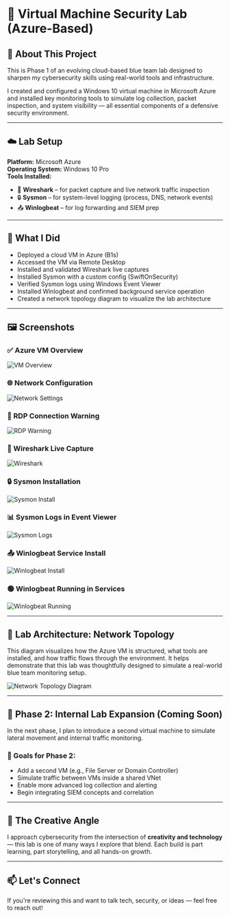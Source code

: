 # 💽 Virtual Machine Security Lab (Azure-Based)

## 🧠 About This Project

This is Phase 1 of an evolving cloud-based blue team lab designed to sharpen my cybersecurity skills using real-world tools and infrastructure.

I created and configured a Windows 10 virtual machine in Microsoft Azure and installed key monitoring tools to simulate log collection, packet inspection, and system visibility — all essential components of a defensive security environment.

---

## ☁️ Lab Setup

**Platform:** Microsoft Azure  
**Operating System:** Windows 10 Pro  
**Tools Installed:**
- 🐬 **Wireshark** – for packet capture and live network traffic inspection
- 🔒 **Sysmon** – for system-level logging (process, DNS, network events)
- 📤 **Winlogbeat** – for log forwarding and SIEM prep

---

## 🔧 What I Did

- Deployed a cloud VM in Azure (B1s)
- Accessed the VM via Remote Desktop 
- Installed and validated Wireshark live captures
- Installed Sysmon with a custom config (SwiftOnSecurity)
- Verified Sysmon logs using Windows Event Viewer
- Installed Winlogbeat and confirmed background service operation
- Created a network topology diagram to visualize the lab architecture

---

## 🖼️ Screenshots

### ✅ Azure VM Overview
![VM Overview](./screenshots/vm-overview-blueteamwin10.png)

### 🌐 Network Configuration
![Network Settings](./screenshots/vm-network-settings-blueteamwin10.png)

### 🔐 RDP Connection Warning
![RDP Warning](./screenshots/vm-rdp-connection-warning.png)

### 🐬 Wireshark Live Capture
![Wireshark](./screenshots/tools/tool-wireshark-interface.png)

### 🔒 Sysmon Installation
![Sysmon Install](./screenshots/tools/tool-sysmon-install.png)

### 📊 Sysmon Logs in Event Viewer
![Sysmon Logs](./screenshots/tools/tool-sysmon-eventlog.png)

### 📤 Winlogbeat Service Install
![Winlogbeat Install](./screenshots/tools/tool-winlogbeat-installed-and-started.png)

### 🟢 Winlogbeat Running in Services
![Winlogbeat Running](./screenshots/tools/tool-winlogbeat-service-running.png)


---

## 🧭 Lab Architecture: Network Topology

This diagram visualizes how the Azure VM is structured, what tools are installed, and how traffic flows through the environment. It helps demonstrate that this lab was thoughtfully designed to simulate a real-world blue team monitoring setup.

![Network Topology Diagram](https://raw.githubusercontent.com/blackgirlinfosec/vm-lab-infrastructure/main/network-diagram/network-topology.png)


---

## 🚀 Phase 2: Internal Lab Expansion (Coming Soon)

In the next phase, I plan to introduce a second virtual machine to simulate lateral movement and internal traffic monitoring.

### 🔄 Goals for Phase 2:
- Add a second VM (e.g., File Server or Domain Controller)
- Simulate traffic between VMs inside a shared VNet
- Enable more advanced log collection and alerting
- Begin integrating SIEM concepts and correlation

---

## 🎨 The Creative Angle

I approach cybersecurity from the intersection of **creativity and technology** — this lab is one of many ways I explore that blend. Each build is part learning, part storytelling, and all hands-on growth.

---

## 📫 Let's Connect
If you're reviewing this and want to talk tech, security, or ideas — feel free to reach out!

